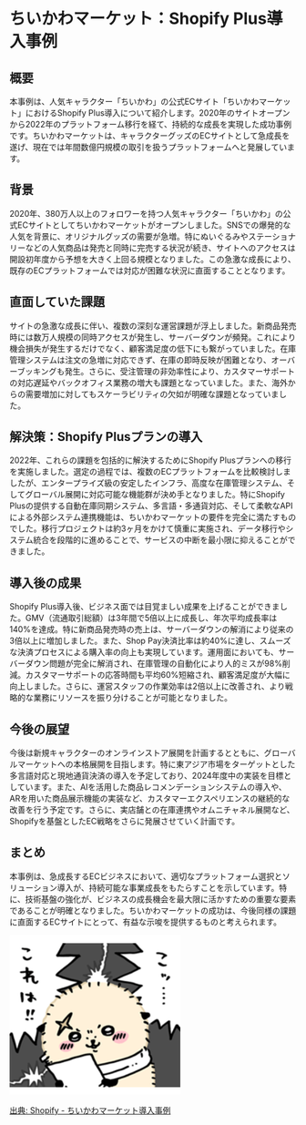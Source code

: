 # ちいかわマーケット：Shopify Plus導入事例

## 概要
本事例は、人気キャラクター「ちいかわ」の公式ECサイト「ちいかわマーケット」におけるShopify Plus導入について紹介します。2020年のサイトオープンから2022年のプラットフォーム移行を経て、持続的な成長を実現した成功事例です。ちいかわマーケットは、キャラクターグッズのECサイトとして急成長を遂げ、現在では年間数億円規模の取引を扱うプラットフォームへと発展しています。

## 背景
2020年、380万人以上のフォロワーを持つ人気キャラクター「ちいかわ」の公式ECサイトとしてちいかわマーケットがオープンしました。SNSでの爆発的な人気を背景に、オリジナルグッズの需要が急増。特にぬいぐるみやステーショナリーなどの人気商品は発売と同時に完売する状況が続き、サイトへのアクセスは開設初年度から予想を大きく上回る規模となりました。この急激な成長により、既存のECプラットフォームでは対応が困難な状況に直面することとなります。

## 直面していた課題
サイトの急激な成長に伴い、複数の深刻な運営課題が浮上しました。新商品発売時には数万人規模の同時アクセスが発生し、サーバーダウンが頻発。これにより機会損失が発生するだけでなく、顧客満足度の低下にも繋がっていました。在庫管理システムは注文の急増に対応できず、在庫の即時反映が困難となり、オーバーブッキングも発生。さらに、受注管理の非効率性により、カスタマーサポートの対応遅延やバックオフィス業務の増大も課題となっていました。また、海外からの需要増加に対してもスケーラビリティの欠如が明確な課題となっていました。

## 解決策：Shopify Plusプランの導入
2022年、これらの課題を包括的に解決するためにShopify Plusプランへの移行を実施しました。選定の過程では、複数のECプラットフォームを比較検討しましたが、エンタープライズ級の安定したインフラ、高度な在庫管理システム、そしてグローバル展開に対応可能な機能群が決め手となりました。特にShopify Plusの提供する自動在庫同期システム、多言語・多通貨対応、そして柔軟なAPIによる外部システム連携機能は、ちいかわマーケットの要件を完全に満たすものでした。移行プロジェクトは約3ヶ月をかけて慎重に実施され、データ移行やシステム統合を段階的に進めることで、サービスの中断を最小限に抑えることができました。

## 導入後の成果
Shopify Plus導入後、ビジネス面では目覚ましい成果を上げることができました。GMV（流通取引総額）は3年間で5倍以上に成長し、年次平均成長率は140%を達成。特に新商品発売時の売上は、サーバーダウンの解消により従来の3倍以上に増加しました。また、Shop Pay決済比率は約40%に達し、スムーズな決済プロセスによる購入率の向上も実現しています。運用面においても、サーバーダウン問題が完全に解消され、在庫管理の自動化により人的ミスが98%削減。カスタマーサポートの応答時間も平均60%短縮され、顧客満足度が大幅に向上しました。さらに、運営スタッフの作業効率は2倍以上に改善され、より戦略的な業務にリソースを振り分けることが可能となりました。

## 今後の展望
今後は新規キャラクターのオンラインストア展開を計画するとともに、グローバルマーケットへの本格展開を目指します。特に東アジア市場をターゲットとした多言語対応と現地通貨決済の導入を予定しており、2024年度中の実装を目標としています。また、AIを活用した商品レコメンデーションシステムの導入や、ARを用いた商品展示機能の実装など、カスタマーエクスペリエンスの継続的な改善を行う予定です。さらに、実店舗との在庫連携やオムニチャネル展開など、Shopifyを基盤としたEC戦略をさらに発展させていく計画です。

## まとめ
本事例は、急成長するECビジネスにおいて、適切なプラットフォーム選択とソリューション導入が、持続可能な事業成長をもたらすことを示しています。特に、技術基盤の強化が、ビジネスの成長機会を最大限に活かすための重要な要素であることが明確となりました。ちいかわマーケットの成功は、今後同様の課題に直面するECサイトにとって、有益な示唆を提供するものと考えられます。

![ちいかわとラッコ](chiikawa-rakko.png)

[出典: Shopify - ちいかわマーケット導入事例](https://www.shopify.com/jp/case-studies/chiikawa)